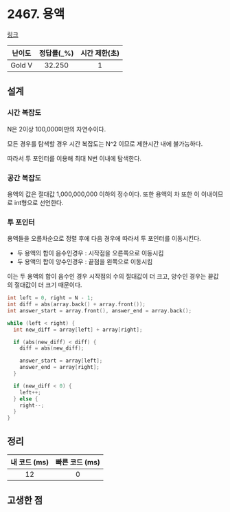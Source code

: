 # 2467. 용액

[링크](https://www.acmicpc.net/problem/2467)

| 난이도 | 정답률(\_%) | 시간 제한(초) |
| :----: | :---------: | :-----------: |
| Gold V |   32.250    |       1       |

## 설계

### 시간 복잡도

N은 2이상 100,000미만의 자연수이다.

모든 경우를 탐색할 경우 시간 복잡도는 N^2 이므로 제한시간 내에 불가능하다.

따라서 투 포인터를 이용해 최대 N번 이내에 탐색한다.

### 공간 복잡도

용액의 값은 절대값 1,000,000,000 이하의 정수이다. 또한 용액의 차 또한 이 이내이므로 int형으로 선언한다.

### 투 포인터

용액들을 오름차순으로 정렬 후에 다음 경우에 따라서 투 포인터를 이동시킨다.

- 두 용액의 합이 음수인경우 : 시작점을 오른쪽으로 이동시킴
- 두 용액의 합이 양수인경우 : 끝점을 왼쪽으로 이동시킴

이는 두 용액의 합이 음수인 경우 시작점의 수의 절대값이 더 크고, 양수인 경우는 끝값의 절대값이 더 크기 때문이다.

```cpp
int left = 0, right = N - 1;
int diff = abs(array.back() + array.front());
int answer_start = array.front(), answer_end = array.back();

while (left < right) {
  int new_diff = array[left] + array[right];

  if (abs(new_diff) < diff) {
    diff = abs(new_diff);

    answer_start = array[left];
    answer_end = array[right];
  }

  if (new_diff < 0) {
    left++;
  } else {
    right--;
  }
}
```

## 정리

| 내 코드 (ms) | 빠른 코드 (ms) |
| :----------: | :------------: |
|      12      |       0        |

## 고생한 점

